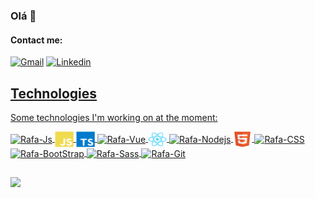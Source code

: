 ### Olá 👻

#### Contact me:
<a href="mailto: fariassrafaella@gmail.com"><img src="https://img.shields.io/badge/Gmail-red?style=flat&logo=Gmail&logoColor=white" alt="Gmail" /></a>
  <a href="https://www.linkedin.com/in/rafaella-marques-farias-14873b185/" target="_blank"><img src="https://img.shields.io/badge/LinkedIn-blue?style=flat&logo=linkedin&labelColor=blue" alt="Linkedin" />

  
## Technologies
Some technologies I'm working on at the moment:
<div style="display: inline_block">
  <img align="center" alt="Rafa-Js" height="25" width="30" src="https://cdn.jsdelivr.net/gh/devicons/devicon/icons/mysql/mysql-original-wordmark.svg">
  <img align="center" alt="Rafa-Js" height="25" width="30" src="https://raw.githubusercontent.com/devicons/devicon/master/icons/javascript/javascript-plain.svg">
  <img align="center" alt="Rafa-Ts" height="25" width="30" src="https://raw.githubusercontent.com/devicons/devicon/master/icons/typescript/typescript-plain.svg">
  <img align="center" alt="Rafa-Vue" height="25" width="30" src="https://cdn.jsdelivr.net/gh/devicons/devicon/icons/vuejs/vuejs-original.svg">
  <img align="center" alt="Rafa-React" height="25" width="30" src="https://raw.githubusercontent.com/devicons/devicon/master/icons/react/react-original.svg">
  <img align="center" alt="Rafa-Nodejs" height="25" width="30" src="https://cdn.jsdelivr.net/gh/devicons/devicon/icons/nodejs/nodejs-original.svg">
  <img align="center" alt="Rafa-HTML" height="25" width="30" src="https://raw.githubusercontent.com/devicons/devicon/master/icons/html5/html5-original.svg">
  <img align="center" alt="Rafa-CSS" height="25" width="30" src="https://cdn.jsdelivr.net/gh/devicons/devicon/icons/css3/css3-original.svg">
  <img align="center" alt="Rafa-BootStrap" height="25" width="30" src="https://cdn.jsdelivr.net/gh/devicons/devicon/icons/bootstrap/bootstrap-original.svg">
  <img align="center" alt="Rafa-Sass" height="25" width="30" src="https://cdn.jsdelivr.net/gh/devicons/devicon/icons/sass/sass-original.svg">
  <img align="center" alt="Rafa-Git" height="25" width="30" src="https://cdn.jsdelivr.net/gh/devicons/devicon/icons/git/git-original.svg">
  
</div>
  
  ##
  <a href="https://github.com/rafaellamarquess">
  <img height="160em" src="https://github-readme-stats.vercel.app/api/top-langs/?username=rafaellamarquess&layout=compact&langs_count=7&theme=synthwave"/>
</div>
